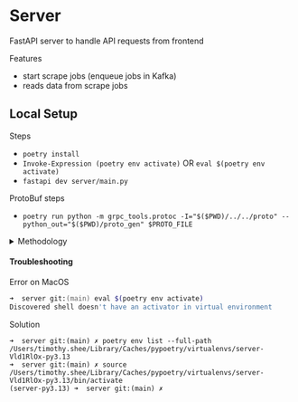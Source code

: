 # Server
FastAPI server to handle API requests from frontend

Features
- start scrape jobs (enqueue jobs in Kafka)
- reads data from scrape jobs

## Local Setup
Steps
- `poetry install`
- `Invoke-Expression (poetry env activate)` OR `eval $(poetry env activate)`
- `fastapi dev server/main.py`

ProtoBuf steps
- `poetry run python -m grpc_tools.protoc -I="$($PWD)/../../proto" --python_out="$($PWD)/proto_gen" $PROTO_FILE`

<details>
<summary>Methodology</summary>

Bootstrap
- `poetry init`
- `poetry add "fastapi[standard]"`
- VSCode - select Python interpreter using path from `poetry env info`
- `Invoke-Expression (poetry env activate)`
- `main.py` - implement FastAPI endpoints
- `fastapi dev main.py` - run dev server

Features
- Kafka read/write
  - `docker-compose.yml`
  - `kafka_client.py`
  - `test_kafka_client.py`
- Kafka with ProtoBuf read/write
  - `kafka_client.py`
  - `test_kafka_client.py`
- Minio read/write
- Redis read/write
- protobuf serialize/deserialize

<details>
<summary>Feature Testing</summary>

KAFKA read/write
```python
#====================
#   KAFKA package
#====================
from server.clients.kafka_client import KafkaAdminClient
from kafka import KafkaAdminClient
admin_client = KafkaAdminClient(
    bootstrap_servers=KAFKA_URL,
    client_id='test'
)
example_topic = "example_topic"
admin_client.create_topics([NewTopic(name=example_topic, num_partitions=1, replication_factor=1)])
admin_client.delete_topics(topics=[example_topic])

from kafka import KafkaProducer
producer = KafkaProducer(bootstrap_servers="localhost:9092")
for _ in range(10):
    producer.send(example_topic, b'some_message_bytes')

from kafka import KafkaConsumer
consumer = KafkaConsumer(
    example_topic,
    bootstrap_servers="localhost:9092",
    auto_offset_reset='earliest',
    enable_auto_commit=True,
    group_id="test-group",
)
messages = []
for message in consumer:
    messages.append((message.key.decode() if message.key else None, message.value.decode()))
    if len(messages) >= 1:
        break
consumer.close()

#=========================
#   KAFKA implementation
#=========================
from server.clients.kafka_client import KafkaClient, KafkaAdminClient
admin_client = KafkaAdminClient()
admin_client.create_default_topics()
admin_client.delete_default_topics()

client = KafkaClient()
client.enqueue_jobs("job1", "do something", ScrapeTopic.API)
client.enqueue_jobs("job2", "do something else", ScrapeTopic.WEBDRIVER)
client.cancel_scrape_job("job2", ScrapeTopic.WEBDRIVER)
```

MINIO read/write
```python
from minio import Minio
from minio.error import S3Error

# Setup MinIO client
client = Minio(
    "localhost:9002",                  # Replace with your MinIO server URL
    access_key="minioadmin",  # Replace with your access key
    secret_key="minioadmin",  # Replace with your secret key
    secure=False                    # False if you're using HTTP
)

bucket_name = "my-bucket"
object_name = "hello.txt"
file_path = "local_hello.txt"

# Ensure bucket exists
if not client.bucket_exists(bucket_name):
    client.make_bucket(bucket_name)

# ✅ Upload (write) a file to MinIO
try:
    client.fput_object(bucket_name, object_name, file_path)
    print(f"File '{file_path}' uploaded to bucket '{bucket_name}' as '{object_name}'.")
except S3Error as err:
    print("Upload error:", err)

# ✅ Download (read) a file from MinIO
try:
    client.fget_object(bucket_name, object_name, "downloaded_" + file_path)
    print(f"File '{object_name}' downloaded from bucket '{bucket_name}'.")
except S3Error as err:
    print("Download error:", err)
```

Redis read/write
```python
from server.clients.redis_client import RedisClient

client = RedisClient()

# QUEUE
task = {"task_id": "abc123", "url": "https://example.com"}
client.enqueue("my:queue", task)
print("Dequeued:", client.dequeue("my:queue"))

# SORTED SET
result = {"task_id": "abc123", "result": "s3://mybucket/result.json"}
client.zadd("my:results", result)
print("Recent results:", client.zrange("my:results", 0, 5, desc=True))

# STREAM
client.stream_create_consumer_group("my:stream", "workers")
client.stream_add("my:stream", {"task_id": "xyz456", "url": "https://stream.com"})
message = client.stream_read("my:stream", "workers", "worker-1")
if message:
    msg_id, data = message
    print("Stream task:", data)
    client.stream_ack("my:stream", "workers", msg_id)
```

FastAPI `/scrape`
- run infrastructure (`docker compose up`) AND run server (`fastapi dev server/main.py`)
- send request via REST client
  - `localhost:8000`
  - body
    ```json
    {
        "url": "https://jsonplaceholder.typicode.com/todos/1",
        "method": "GET",
        "headers": {},
        "params": {},
        "body": "",
        "scrape_type": "API"
    }
    ```

</details>

</details>

#### Troubleshooting
Error on MacOS
```zsh
➜  server git:(main) eval $(poetry env activate)
Discovered shell doesn't have an activator in virtual environment
```
Solution
```
➜  server git:(main) ✗ poetry env list --full-path
/Users/timothy.shee/Library/Caches/pypoetry/virtualenvs/server-Vld1RlOx-py3.13
➜  server git:(main) ✗ source /Users/timothy.shee/Library/Caches/pypoetry/virtualenvs/server-Vld1RlOx-py3.13/bin/activate
(server-py3.13) ➜  server git:(main) ✗
```
